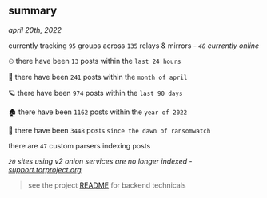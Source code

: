 
## summary
_april 20th, 2022_

currently tracking `95` groups across `135` relays & mirrors - _`48` currently online_

⏲ there have been `13` posts within the `last 24 hours`

🦈 there have been `241` posts within the `month of april`

🪐 there have been `974` posts within the `last 90 days`

🏚 there have been `1162` posts within the `year of 2022`

🦕 there have been `3448` posts `since the dawn of ransomwatch`

there are `47` custom parsers indexing posts

_`20` sites using v2 onion services are no longer indexed - [support.torproject.org](https://support.torproject.org/onionservices/v2-deprecation/)_

> see the project [README](https://github.com/thetanz/ransomwatch#ransomwatch--) for backend technicals
